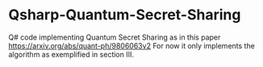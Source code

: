 # Qsharp-Quantum-Secret-Sharing
Q# code implementing Quantum Secret Sharing as in this paper https://arxiv.org/abs/quant-ph/9806063v2 For now it only implements the algorithm as exemplified in section III.
